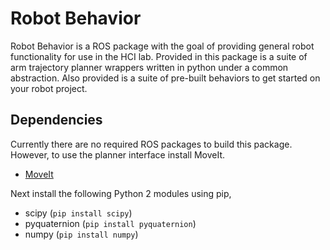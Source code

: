 # Robot Behavior

Robot Behavior is a ROS package with the goal of providing general robot
functionality for use in the HCI lab. Provided in this package is a suite of
arm trajectory planner wrappers written in python under a common abstraction.
Also provided is a suite of pre-built behaviors to get started on your robot
project.

## Dependencies
Currently there are no required ROS packages to build this package. However, to use
the planner interface install MoveIt.

- [MoveIt](http://wiki.ros.org/moveit)

Next install the following Python 2 modules using pip,

- scipy (`pip install scipy`)
- pyquaternion (`pip install pyquaternion`)
- numpy (`pip install numpy`)
